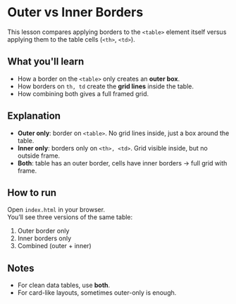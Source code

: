 # Outer vs Inner Borders

This lesson compares applying borders to the `<table>` element itself versus applying them to the table cells (`<th>`, `<td>`).

## What you'll learn

- How a border on the `<table>` only creates an **outer box**.
- How borders on `th, td` create the **grid lines** inside the table.
- How combining both gives a full framed grid.

## Explanation

- **Outer only**: border on `<table>`. No grid lines inside, just a box around the table.
- **Inner only**: borders only on `<th>, <td>`. Grid visible inside, but no outside frame.
- **Both**: table has an outer border, cells have inner borders → full grid with frame.

## How to run

Open `index.html` in your browser.  
You’ll see three versions of the same table:

1. Outer border only
2. Inner borders only
3. Combined (outer + inner)

## Notes

- For clean data tables, use **both**.
- For card-like layouts, sometimes outer-only is enough.
